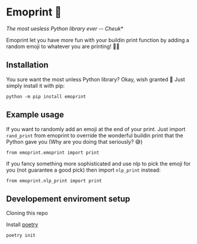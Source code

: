 # Emoprint 🤠

**The most uesless Python library ever* -- Cheuk**

Emoprint let you have more fun with your buildin print function by adding a random emoji to whatever you are printing! 👍🏻

## Installation

You sure want the most unless Python library? Okay, wish granted 🥳 Just simply install it with pip:

`python -m pip install emoprint`

## Example usage

If you want to randomly add an emoji at the end of your print. Just import `rand_print` from emoprint to override the wonderful buildin print that the Python gave you (Why are you doing that seriously? 😅)

`from emoprint.emoprint import print`

If you fancy something more sophisticated and use nlp to pick the emoji for you (not guarantee a good pick) then import `nlp_print` instead:

`from emoprint.nlp_print import print`

## Developement enviroment setup

Cloning this repo

Install [poetry](https://python-poetry.org/docs/#installation)

`poetry init`
